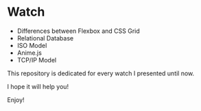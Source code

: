 # Watch

* Differences between Flexbox and CSS Grid
* Relational Database
* ISO Model
* Anime.js
* TCP/IP Model

This repository is dedicated for every watch I presented until now.

I hope it will help you!

Enjoy!

